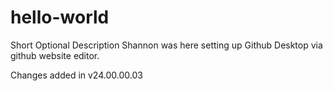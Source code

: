 # hello-world
Short Optional Description
Shannon was here setting up Github Desktop via github website editor.

Changes added in v24.00.00.03
